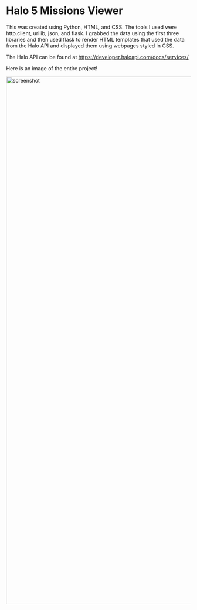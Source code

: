 # Halo 5 Missions Viewer

This was created using Python, HTML, and CSS. The tools I used were http.client, urllib, json, and flask. I grabbed the data using the first three
libraries and then used flask to render HTML templates that used the data from the Halo API and displayed them using webpages styled in CSS.

The Halo API can be found at https://developer.haloapi.com/docs/services/

Here is an image of the entire project!

<img width="1440" alt="screenshot" src="[https://user-images.githubusercontent.com/91798447/158961405-1746029b-6c1c-443c-94b9-48719e75ab1f.png](https://ibb.co/rZLkvJp)">

